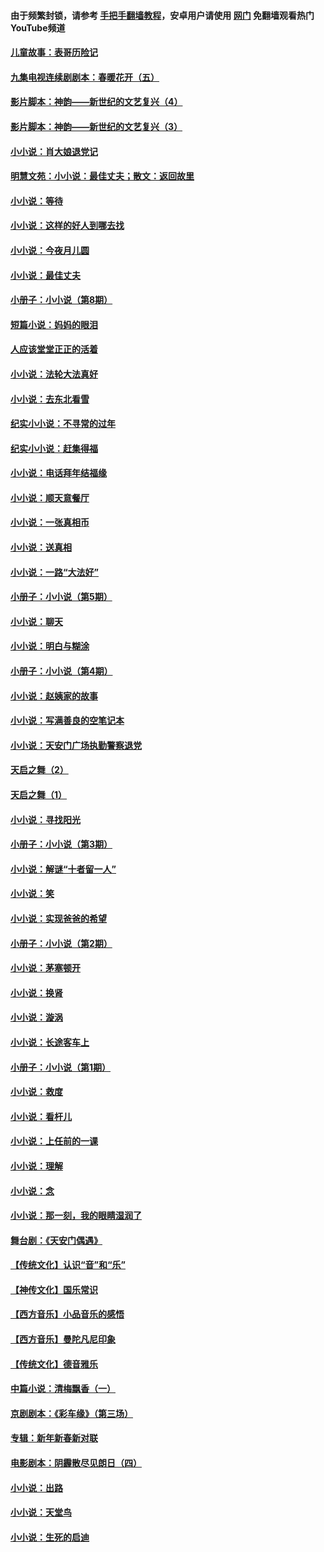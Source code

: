 #### 由于频繁封锁，请参考 [手把手翻墙教程](https://github.com/gfw-breaker/guides/wiki/)，安卓用户请使用 [网门](https://github.com/gfw-breaker/nogfw/blob/master/dl.md?t=06111101) 免翻墙观看热门YouTube频道 

#### [儿童故事：表哥历险记](../pages/328/383535.md?t=06111101) 

#### [九集电视连续剧剧本：春暖花开（五）](../pages/328/275919.md?t=06111101) 

#### [影片脚本：神韵——新世纪的文艺复兴（4）](../pages/328/266089.md?t=06111101) 

#### [影片脚本：神韵——新世纪的文艺复兴（3）](../pages/328/266087.md?t=06111101) 

#### [小小说：肖大娘退党记](../pages/328/239807.md?t=06111101) 

#### [明慧文苑：小小说：最佳丈夫；散文：返回故里](../pages/328/3439.md?t=06111101) 

#### [小小说：等待](../pages/328/223927.md?t=06111101) 

#### [小小说：这样的好人到哪去找](../pages/328/209396.md?t=06111101) 

#### [小小说：今夜月儿圆](../pages/328/193588.md?t=06111101) 

#### [小小说：最佳丈夫](../pages/328/190938.md?t=06111101) 

#### [小册子：小小说（第8期）](../pages/328/188202.md?t=06111101) 

#### [短篇小说：妈妈的眼泪](../pages/328/187712.md?t=06111101) 

#### [人应该堂堂正正的活着](../pages/328/182430.md?t=06111101) 

#### [小小说：法轮大法真好](../pages/328/174669.md?t=06111101) 

#### [小小说：去东北看雪](../pages/328/173882.md?t=06111101) 

#### [纪实小小说：不寻常的过年](../pages/328/173187.md?t=06111101) 

#### [纪实小小说：赶集得福](../pages/328/172652.md?t=06111101) 

#### [小小说：电话拜年结福缘](../pages/328/172533.md?t=06111101) 

#### [小小说：顺天意餐厅](../pages/328/170182.md?t=06111101) 

#### [小小说：一张真相币](../pages/328/169410.md?t=06111101) 

#### [小小说：送真相](../pages/328/166713.md?t=06111101) 

#### [小小说：一路“大法好”](../pages/328/162016.md?t=06111101) 

#### [小册子：小小说（第5期）](../pages/328/161131.md?t=06111101) 

#### [小小说：聊天](../pages/328/159640.md?t=06111101) 

#### [小小说：明白与糊涂](../pages/328/158101.md?t=06111101) 

#### [小册子：小小说（第4期）](../pages/328/158006.md?t=06111101) 

#### [小小说：赵姨家的故事](../pages/328/157843.md?t=06111101) 

#### [小小说：写满善良的空笔记本](../pages/328/157382.md?t=06111101) 

#### [小小说：天安门广场执勤警察退党](../pages/328/156982.md?t=06111101) 

#### [天启之舞（2）](../pages/328/153440.md?t=06111101) 

#### [天启之舞（1）](../pages/328/153439.md?t=06111101) 

#### [小小说：寻找阳光](../pages/328/153065.md?t=06111101) 

#### [小册子：小小说（第3期）](../pages/328/151715.md?t=06111101) 

#### [小小说：解谜“十者留一人”](../pages/328/148967.md?t=06111101) 

#### [小小说：笑](../pages/328/148905.md?t=06111101) 

#### [小小说：实现爸爸的希望](../pages/328/148096.md?t=06111101) 

#### [小册子：小小说（第2期）](../pages/328/147214.md?t=06111101) 

#### [小小说：茅塞顿开](../pages/328/147030.md?t=06111101) 

#### [小小说：换肾](../pages/328/146770.md?t=06111101) 

#### [小小说：漩涡](../pages/328/146683.md?t=06111101) 

#### [小小说：长途客车上](../pages/328/145076.md?t=06111101) 

#### [小册子：小小说（第1期）](../pages/328/143963.md?t=06111101) 

#### [小小说：救度](../pages/328/143927.md?t=06111101) 

#### [小小说：看杆儿](../pages/328/142137.md?t=06111101) 

#### [小小说：上任前的一课](../pages/328/140808.md?t=06111101) 

#### [小小说：理解](../pages/328/140476.md?t=06111101) 

#### [小小说：念](../pages/328/139513.md?t=06111101) 

#### [小小说：那一刻，我的眼睛湿润了](../pages/328/138476.md?t=06111101) 

#### [舞台剧：《天安门偶遇》](../pages/328/117155.md?t=06111101) 

#### [【传统文化】认识“音”和“乐”](../pages/328/108667.md?t=06111101) 

#### [【神传文化】国乐常识](../pages/328/104225.md?t=06111101) 

#### [【西方音乐】小品音乐的感悟](../pages/328/102924.md?t=06111101) 

#### [【西方音乐】曼陀凡尼印象](../pages/328/102922.md?t=06111101) 

#### [【传统文化】德音雅乐](../pages/328/102923.md?t=06111101) 

#### [中篇小说：清梅飘香（一）](../pages/328/101058.md?t=06111101) 

#### [京剧剧本：《彩车缘》（第三场）](../pages/328/96434.md?t=06111101) 

#### [专辑：新年新春新对联](../pages/328/94991.md?t=06111101) 

#### [电影剧本：阴霾散尽见朗日（四）](../pages/328/87081.md?t=06111101) 

#### [小小说：出路](../pages/328/84848.md?t=06111101) 

#### [小小说：天堂鸟](../pages/328/83084.md?t=06111101) 

#### [小小说：生死的启迪](../pages/328/70977.md?t=06111101) 

